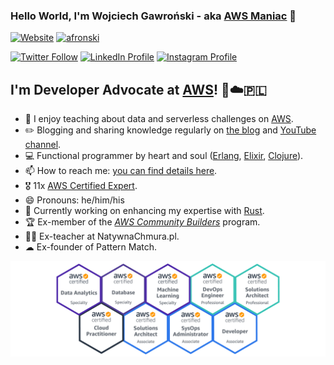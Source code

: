 
### Hello World, I'm Wojciech Gawroński - aka [AWS Maniac](https://awsmaniac.com/) 👋

[![Website](https://img.shields.io/website?label=AWS%20Maniac%20Blog&style=for-the-badge&up_message=UP&url=https%3A%2F%2Fawsmaniac.com)](https://awsmaniac.com) [![afronski](https://img.shields.io/static/v1?label=Subscribe&message=AWS+Maniac+on+YT&color=red&style=for-the-badge&logo=youtube)](https://www.youtube.com/channel/UCGpHK4MYiIMbyJt7TOkcp5Q)

[![Twitter Follow](https://img.shields.io/twitter/follow/afronski?color=%231DA1F2&label=Follow%20me%20on%20Twitter&logo=Twitter&style=for-the-badge)](https://twitter.com/afronski) [![LinkedIn Profile](https://img.shields.io/static/v1?label=LinkedIn&message=Profile&color=blue&style=for-the-badge&logo=linkedin)](https://linkedin.com/in/afronski/) [![Instagram Profile](https://img.shields.io/static/v1?label=Instagram&message=Profile&color=purple&style=for-the-badge&logo=instagram)](https://instagram.com/afronsky/)

## I'm Developer Advocate at [AWS](https://aws.amazon.com)! 🥑☁️🇵🇱

- 🔭 I enjoy teaching about data and serverless challenges on [AWS](http://aws.amazon.com).
- :pencil2: Blogging and sharing knowledge regularly on [the blog](https://awsmaniac.com) and [YouTube channel](https://www.youtube.com/channel/UCGpHK4MYiIMbyJt7TOkcp5Q).
- :computer: Functional programmer by heart and soul ([Erlang](https://www.erlang.org/), [Elixir](https://elixir-lang.org/), [Clojure](https://clojure.org/)).
- 📫 How to reach me: [you can find details here](https://awsmaniac.com/contact/).
- 🎖 11x [AWS Certified Expert](https://www.youracclaim.com/users/afronski/badges).
- 😄 Pronouns: he/him/his
- 🌱 Currently working on enhancing my expertise with [Rust](https://www.rust-lang.org).
- 🏆 Ex-member of the [*AWS Community Builders*](https://aws.amazon.com/developer/community/community-builders/) program.
- 👨‍🏫 Ex-teacher at NatywnaChmura.pl.
- ☁ Ex-founder of Pattern Match.

![My AWS Certificates](./images/certificates.png)
